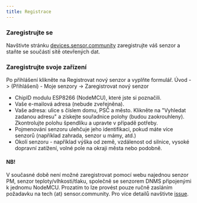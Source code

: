 ```yaml
---
title: Registrace
---
```


### Zaregistrujte se

Navštivte stránku [devices.sensor.community](https://devices.sensor.community/register) zaregistrujte váš senzor a staňte se součástí sítě otevřených dat.


### Zaregistrujte svoje zařízení
Po přihlášení klikněte na Registrovat nový senzor a vyplňte formulář. Úvod -> (Přihlášení) - Moje senzory -> Zaregistrovat nový senzor

* ChipID modulu ESP8266 (NodeMCU), které jste si poznačili.
* Vaše e-mailová adresa (nebude zveřejněna).
* Vaše adresa: ulice s číslem domu, PSČ a město. Klikněte na "Vyhledat zadanou adresu" a získejte souřadnice polohy (budou zaokrouhleny). Zkontrolujte polohu špendlíku a upravte v případě potřeby.
* Pojmenování senzoru ulehčuje jeho identifikaci, pokud máte více senzorů (například zahrada, senzor u mámy, atd.)
* Okolí senzoru - například výška od země, vzdálenost od silnice, vysoké dopravní zatížení, volné pole na okraji města nebo podobně.


#### NB!
V současné době není možné zaregistrovat pomocí webu najednou senzor PM, senzor teploty/vlhkosti/tlaku, společně se senzorem DNMS připojenými k jednomu NodeMCU.
Prozatím to lze provést pouze ručně zasláním požadavku na tech (at) sensor.community.
Pro více detailů navštivte [issue](https://github.com/opendata-stuttgart/sensor.community/issues/117
).
